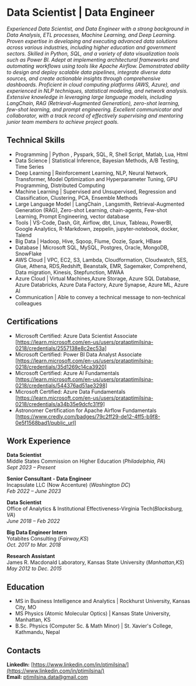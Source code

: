 # Data Scientist | Data Engineer

*Experienced Data Scientist, and Data Engineer with a strong background in Data Analysis, ETL processes, Machine Learning, and Deep Learning. Proven expertise in developing and executing advanced data solutions across various industries, including higher education and government sectors. Skilled in Python, SQL, and a variety of data visualization tools such as Power BI. Adept at implementing architectural frameworks and automating workflows using tools like Apache Airflow. Demonstrated ability to design and deploy scalable data pipelines, integrate diverse data sources, and create actionable insights through comprehensive dashboards. Proficient in cloud computing platforms (AWS, Azure), and experienced in NLP techniques, statistical modeling, and network analysis. Extensive knowledge in leveraging large language models, including LangChain, RAG (Retrieval-Augmented Generation), zero-shot learning, few-shot learning, and prompt engineering. Excellent communicator and collaborator, with a track record of effectively supervising and mentoring junior team members to achieve project goals.*

## Technical Skills
- Programming | Python , Pyspark, SQL, R, Shell Script, Matlab, Lua, Html
- Data Science | Statistical Inference, Bayesian Methods, A/B Testing, Time Series
- Deep Learning | Reinforcement Learning, NLP, Neural Network, Transformer, Model Optimization and Hyperparameter Tuning, GPU Programming, Distributed Computing
- Machine Learning | Supervised and Unsupervised, Regression and Classification, Clustering, PCA, Ensemble Methods
- Large Language Model | LangChain , Langsmith, Retrieval-Augmented Generation (RAG), Zero-shot Learning, chain-agents, Few-shot Learning, Prompt Engineering, vector database
- Tools | VS-Code, Dash, Git, Airflow, dbt, Linux, Tableau, PowerBI, Google Analytics, R-Markdown, zeppelin, jupyter-notebook, docker, Talend
- Big Data | Hadoop, Hive, Sqoop, Flume, Oozie, Spark, HBase
- Database | Microsoft SQL, MySQL, Postgres, Oracle, MongoDB, SnowFlake
- AWS Cloud | VPC, EC2, S3, Lambda, Cloudformation, Cloudwatch, SES, Glue, Athena, RDS,Redshift, Beanstalk, EMR, Sagemaker, Comprehend, Data migration, Kinesis, Stepfunction, MWAA
- Azure Cloud | Virtual Machines,Azure Storage, Azure SQL Database, Azure Databricks, Azure Data Factory, Azure Synapse, Azure ML, Azure AI
- Communication | Able to convey a technical message to non-technical colleagues

## Certifications
- Microsoft Certified: Azure Data Scientist Associate [https://learn.microsoft.com/en-us/users/prataptimilsina-0218/credentials/2557138e8c2ec53a]
- Microsoft Certified: Power BI Data Analyst Associate [https://learn.microsoft.com/en-us/users/prataptimilsina-0218/credentials/35d1269c14ca3920]
- Microsoft Certified: Azure AI Fundamentals [https://learn.microsoft.com/en-us/users/prataptimilsina-0218/credentials/544376ad51ae3298]
- Microsoft Certified: Azure Data Fundamentals [https://learn.microsoft.com/en-us/users/prataptimilsina-0218/credentials/a34b35e9dcfc31f9]
- Astronomer Certification for Apache Airflow Fundamentals [https://www.credly.com/badges/79c2ff29-de12-4ff5-b9f8-0e5f1568bad1/public_url]

## Work Experience
**Data Scientist**    
Middle States Commission on Higher Education (_Philadelphia, PA_)    
_Sept 2023 – Present_    
  
**Senior Consultant - Data Engineer**    
Incapsulate LLC (Now Accenture) (_Washington DC_)    
_Feb 2022 – June 2023_    
  
**Data Scientist**    
Office of Analytics & Institutional Effectiveness-Virginia Tech(_Blacksburg, VA_)    
_June 2018 – Feb 2022_    
   
**Big Data Engineer Intern**    
Yotabites Consulting (_Fairway,KS_)     
_Oct. 2017 to Mar. 2018_    

**Research Assistant**    
James R. Macdonald Laboratory, Kansas State University (_Manhattan,KS_)    
_May 2012 to Dec. 2015_    


## Education
- MS in Business Intelligence and Analytics | Rockhurst University, Kansas City, MO 				
- MS Physics (Atomic Molecular Optics)	| Kansas State University, Manhattan, KS 	
- B.Sc. Physics  (Computer Sc. & Math Minor) | St. Xavier's College, Kathmandu, Nepal 

## Contacts
**LinkedIn:** [https://www.linkedin.com/in/ptimilsina/](https://www.linkedin.com/in/ptimilsina/)<br>
**Email:** [ptimilsina.data@gmail.com](mailto:ptimilsina.data@gmail.com)






